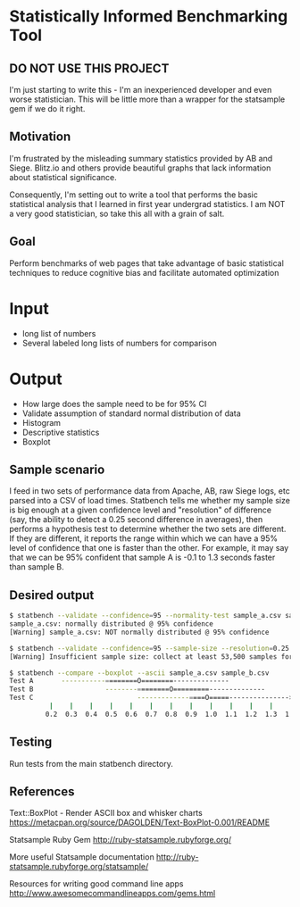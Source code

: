 Statistically Informed Benchmarking Tool
=========

DO NOT USE THIS PROJECT
-----------------------
I'm just starting to write this - I'm an inexperienced developer and even worse statistician. This will be little more than a wrapper for the statsample gem if we do it right.

Motivation
----------

I'm frustrated by the misleading summary statistics provided by AB and Siege. Blitz.io and others provide beautiful graphs that lack information about statistical significance.

Consequently, I'm setting out to write a tool that performs the basic statistical analysis that I learned in first year undergrad statistics. I am NOT a very good statistician, so take this all with a grain of salt.

Goal
----

Perform benchmarks of web pages that take advantage of basic statistical techniques to reduce cognitive bias and facilitate automated optimization

# Input
- long list of numbers
- Several labeled long lists of numbers for comparison

# Output
- How large does the sample need to be for 95% CI
- Validate assumption of standard normal distribution of data
- Histogram
- Descriptive statistics
- Boxplot

## Sample scenario ##
I feed in two sets of performance data from Apache, AB, raw Siege logs, etc parsed into a CSV of load times. Statbench tells me whether my sample size is big enough at a given confidence level and "resolution" of difference (say, the ability to detect a 0.25 second difference in averages), then performs a hypothesis test to determine whether the two sets are different. If they are different, it reports the range within which we can have a 95% level of confidence that one is faster than the other. For example, it may say that we can be 95% confident that sample A is -0.1 to 1.3 seconds faster than sample B.

## Desired output ##

```bash
$ statbench --validate --confidence=95 --normality-test sample_a.csv sample_b.csv
sample_a.csv: normally distributed @ 95% confidence
[Warning] sample_a.csv: NOT normally distributed @ 95% confidence

$ statbench --validate --confidence=95 --sample-size --resolution=0.25 sample_a.csv sample_b.csv
[Warning] Insufficient sample size: collect at least 53,500 samples for each data series

$ statbench --compare --boxplot --ascii sample_a.csv sample_b.csv 
Test A       -----------========O========--------------
Test B                  --------========O=========--------------
Test C                          -------------====O=====--------------->
          |    |    |    |    |    |    |    |    |    |    |    |    |
         0.2  0.3  0.4  0.5  0.6  0.7  0.8  0.9  1.0  1.1  1.2  1.3  1.4

```

## Testing

Run tests from the main statbench directory.

## References

Text::BoxPlot - Render ASCII box and whisker charts
https://metacpan.org/source/DAGOLDEN/Text-BoxPlot-0.001/README

Statsample Ruby Gem
http://ruby-statsample.rubyforge.org/

More useful Statsample documentation http://ruby-statsample.rubyforge.org/statsample/

Resources for writing good command line apps
http://www.awesomecommandlineapps.com/gems.html
